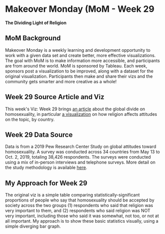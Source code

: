 # Makeover Monday (MoM - Week 29
**The Dividing Light of Religion**

## MoM Background
Makeover Monday is a weekly learning and development opportunity to work with a given data set and create better, more effective visualizations.  The goal with MoM is to make information more accessible, and participants are from around the world.  MoM is sponsored by Tableau.  Each week, sponsors post a visualization to be improved, along with a dataset for the original visualization.  Participants then make and share their vizs and the community gets smarter and more creative as a whole!

## Week 29 Source Article and Viz
This week's Viz: Week 29 brings [an article](https://www.pewresearch.org/global/2020/06/25/global-divide-on-homosexuality-persists/) about the global divide on homosexuality, in particular [a visualization](https://data.world/makeovermonday/2020w29-the-global-divide-on-homosexuality-persists) on how religion affects attitudes on the topic, by country.

## Week 29 Data Source
Data is from a 2019 Pew Research Center Study on global attitudes toward homosexuality.  A survey was conducted across 34 countries from May 13 to Oct. 2, 2019, totaling 38,426 respondents. The surveys were conducted using a mix of in-person interviews and telephone surveys.  More detail on the study methodology is available [here](https://www.pewresearch.org/methodology/international-survey-research/international-methodology/all-survey/all-country/all-year).

## My Approach for Week 29
The original viz is a simple table comparing statistically-significant proportions of people who say that homosexuality should be accepted by society across the two groups (1) respondents who said that religion was very important to them, and (2) respondents who said religion was NOT very important, including those who said it was somewhat, not too, or not at all important.  My approach is to show these basic statistics visually, using a simple diverging bar graph.  
